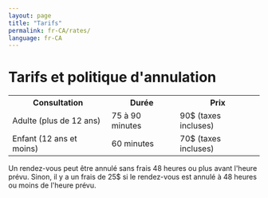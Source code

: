```yaml
---
layout: page
title: "Tarifs"
permalink: fr-CA/rates/
language: fr-CA
---
```

<h1>Tarifs et politique d'annulation</h1>
<table>
    <tr>
        <th>Consultation</th>
        <th>Durée</th>
        <th>Prix</th>
    </tr>
    <tr>
        <td>Adulte (plus de 12 ans)</td>
        <td>75 à 90 minutes</td>
        <td>90$ (taxes incluses)</td>
    </tr>
    <tr>
        <td>Enfant (12 ans et moins)</td>
        <td>60 minutes</td>
        <td>70$ (taxes incluses)</td>
    </tr>
</table>
Un rendez-vous peut être annulé sans frais 48 heures ou plus avant l'heure prévu.
Sinon, il y a un frais de 25$ si le rendez-vous est annulé à 48 heures ou moins 
de l'heure prévu.
